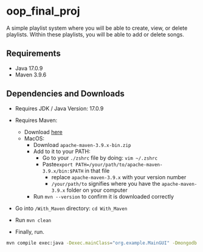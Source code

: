 # oop_final_proj

A simple playlist system where you will be able to create, view, or delete playlists. Within these playlists, you will be able to add or delete songs.

## Requirements

- Java 17.0.9
- Maven 3.9.6

## Dependencies and Downloads

- Requires JDK / Java Version: 17.0.9
- Requires Maven:
  - Download [here](https://maven.apache.org/download.cgi?.=)
  - MacOS:
    - Download ```apache-maven-3.9.x-bin.zip```
    - Add to it to your PATH:
      - Go to your `./zshrc` file by doing: ```vim ~/.zshrc```
      - Paste```export PATH=/your/path/to/apache-maven-3.9.x/bin:$PATH``` in that file
        - replace `apache-maven-3.9.x` with your version number
        - `/your/path/to` signifies where you have the `apache-maven-3.9.x` folder on your computer
    - Run ```mvn --version``` to confirm it is downloaded correctly

- Go into `/With_Maven` directory: ```cd With_Maven```

- Run ```mvn clean```
- Finally, run.

```sh
mvn compile exec:java -Dexec.mainClass="org.example.MainGUI" -Dmongodb.uri="mongodb+srv://forGrader:grader@cluster0.e6hjphf.mongodb.net/?retryWrites=true&w=majority" -e
```
